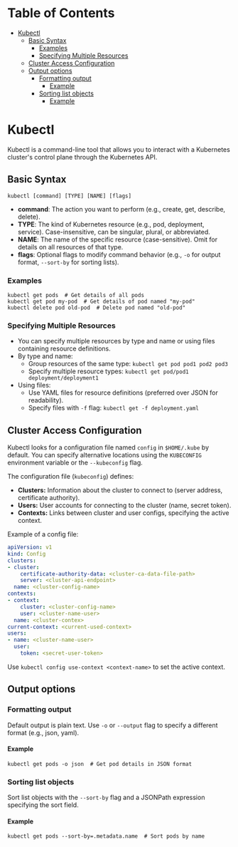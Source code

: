 # Table of Contents

- [Kubectl](#kubectl)
	- [Basic Syntax](#basic-syntax)
		- [Examples](#examples)
		- [Specifying Multiple Resources](#specifying-multiple-resources)
	- [Cluster Access Configuration](#cluster-access-configuration)
	- [Output options](#output-options)
		- [Formatting output](#formatting-output)
			- [Example](#example)
		- [Sorting list objects](#sorting-list-objects)
			- [Example](#example)

# Kubectl
Kubectl is a command-line tool that allows you to interact with a Kubernetes cluster's control plane through the Kubernetes API.
## Basic Syntax
```shell
kubectl [command] [TYPE] [NAME] [flags]
```
- **command**: The action you want to perform (e.g., create, get, describe, delete).
- **TYPE**: The kind of Kubernetes resource (e.g., pod, deployment, service). Case-insensitive, can be singular, plural, or abbreviated.
- **NAME**: The name of the specific resource (case-sensitive). Omit for details on all resources of that type.
- **flags**: Optional flags to modify command behavior (e.g., `-o` for output format, `--sort-by` for sorting lists).
### Examples
```shell
kubectl get pods  # Get details of all pods
kubectl get pod my-pod  # Get details of pod named "my-pod"
kubectl delete pod old-pod  # Delete pod named "old-pod"
```
### Specifying Multiple Resources
- You can specify multiple resources by type and name or using files containing resource definitions.
- By type and name:
    - Group resources of the same type: `kubectl get pod pod1 pod2 pod3`
    - Specify multiple resource types: `kubectl get pod/pod1 deployment/deployment1`
- Using files:
    - Use YAML files for resource definitions (preferred over JSON for readability).
    - Specify files with `-f` flag: `kubectl get -f deployment.yaml`
## Cluster Access Configuration
Kubectl looks for a configuration file named `config` in `$HOME/.kube` by default. You can specify alternative locations using the `KUBECONFIG` environment variable or the `--kubeconfig` flag.

The configuration file (`kubeconfig`) defines:
- **Clusters:** Information about the cluster to connect to (server address, certificate authority).
- **Users:** User accounts for connecting to the cluster (name, secret token).
- **Contexts:** Links between cluster and user configs, specifying the active context.

Example of a config file:
```yaml
apiVersion: v1
kind: Config
clusters:
- cluster:
    certificate-authority-data: <cluster-ca-data-file-path>
    server: <cluster-api-endpoint>
  name: <cluster-config-name>
contexts:
- context:
    cluster: <cluster-config-name>
    user: <cluster-name-user>
  name: <cluster-contex>
current-context: <current-used-context>
users:
- name: <cluster-name-user>
  user:
    token: <secret-user-token>
```

Use `kubectl config use-context <context-name>` to set the active context.
## Output options
### Formatting output

Default output is plain text.
Use `-o` or `--output` flag to specify a different format (e.g., json, yaml).

#### Example

```
kubectl get pods -o json  # Get pod details in JSON format
```

### Sorting list objects

Sort list objects with the `--sort-by` flag and a JSONPath expression specifying the sort field.

#### Example

```
kubectl get pods --sort-by=.metadata.name  # Sort pods by name
```